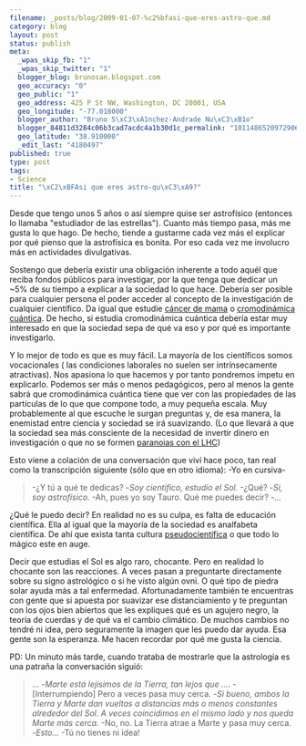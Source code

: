 ```yaml
--- 
filename: _posts/blog/2009-01-07-%c2%bfasi-que-eres-astro-que.md
category: blog
layout: post
status: publish
meta: 
  _wpas_skip_fb: "1"
  _wpas_skip_twitter: "1"
  blogger_blog: brunosan.blogspot.com
  geo_accuracy: "0"
  geo_public: "1"
  geo_address: 425 P St NW, Washington, DC 20001, USA
  geo_longitude: "-77.018000"
  blogger_author: "Bruno S\xC3\xA1nchez-Andrade Nu\xC3\xB1o"
  blogger_84811d3284c06b3cad7acdc4a1b30d1c_permalink: "1011486520972906071"
  geo_latitude: "38.910000"
  _edit_last: "4180497"
published: true
type: post
tags: 
- Science
title: "\xC2\xBFAsi que eres astro-qu\xC3\xA9?"
---
```

Desde que tengo unos 5 años o así siempre quise ser astrofísico (entonces lo llamaba "estudiador de las estrellas"). Cuanto más tiempo pasa, más me gusta lo que hago. De hecho, tiende a gustarme cada vez más el explicar por qué pienso que la astrofísica es bonita. Por eso cada vez me involucro más en actividades divulgativas.

Sostengo que debería existir una obligación inherente a todo aquél que reciba fondos públicos para investigar, por la que tenga que dedicar un ~5% de su tiempo a explicar a la sociedad lo que hace. Debería ser posible para cualquier persona el poder acceder al concepto de la investigación de cualquier científico. Da igual que estudie <a href="http://es.wikipedia.org/wiki/Cáncer_de_mama">cáncer de mama</a> o <a href="http://es.wikipedia.org/wiki/Cromodinámica_cuántica">cromodinámica cuántica</a>. De hecho, si estudia cromodinámica cuántica debería estar muy interesado en que la sociedad sepa de qué va eso y por qué es importante investigarlo.

<!--more-->Y lo mejor de todo es que es muy fácil. La mayoría de los científicos somos vocacionales ( las condiciones laborales no suelen ser intrínsecamente atractivas). Nos apasiona lo que hacemos y por tanto pondremos ímpetu en explicarlo. Podemos ser más o menos pedagógicos, pero al menos la gente sabrá que cromodinámica cuántica tiene que ver con las propiedades de las partículas de lo que que compone todo, a muy pequeña escala. Muy probablemente al que escuche le surgan preguntas y, de esa manera, la enemistad entre ciencia y sociedad se irá suavizando. (Lo que llevará a que la sociedad sea más consciente de la necesidad de invertir dinero en investigación o que no se formen <a href="http://es.wikipedia.org/wiki/Gran_colisionador_de_hadrones#Alarmas_sobre_posibles_cat.C3.A1strofes">paranoias con el LHC</a>)

Esto viene a colación de una conversación que viví hace poco, tan real como la transcripción siguiente (sólo que en otro idioma):
-Yo en cursiva-
<blockquote>-¿Y tú a qué te dedicas?
-<span style="font-style:italic;">Soy científico, estudio el Sol.</span>
-¿Qué?
-<span style="font-style:italic;">Si, soy astrofísico.</span>
-Ah, pues yo soy Tauro. Qué me puedes decir?
-<span style="font-style:italic;">...</span>&nbsp;</blockquote>
¿Qué le puedo decir? En realidad no es su culpa, es falta de educación científica. Ella al igual que la mayoría de la sociedad es analfabeta científica. De ahí que exista tanta cultura <a href="http://es.wikipedia.org/wiki/Pseudociencia">pseudocientífica</a> o que todo lo mágico este en auge.

Decir que estudias el Sol es algo raro, chocante. Pero en realidad lo chocante son las reacciones. A veces pasan a preguntarte directamente sobre su signo astrológico o si he visto algún ovni. O qué tipo de piedra solar ayuda más a tal enfermedad. Afortunadamente también te encuentras con gente que si apuesta por suavizar ese distanciamiento y te preguntan con los ojos bien abiertos que les expliques qué es un agujero negro, la teoría de cuerdas y de qué va el cambio climático. De muchos cambios no tendré ni idea, pero seguramente la imagen que les puedo dar ayuda. Esa gente son la esperanza. Me hacen recordar por qué me gusta la ciencia.

PD: Un minuto más tarde, cuando trataba de mostrarle que la astrología es una patraña la conversación siguió:
<blockquote>...
-<span style="font-style:italic;">Marte está lejísimos de la Tierra, tan lejos que ....</span>
-[Interrumpiendo] Pero a veces pasa muy cerca.
-<span style="font-style:italic;">Si bueno, ambos la Tierra y Marte dan vueltas a distancias más o menos constantes alrededor del Sol. A veces coincidimos en el mismo lado y nos queda Marte más cerca. </span>
-No, no. La Tierra atrae a Marte y pasa muy cerca.
-<span style="font-style:italic;">Esto...</span>
-Tú no tienes ni idea!</blockquote>
